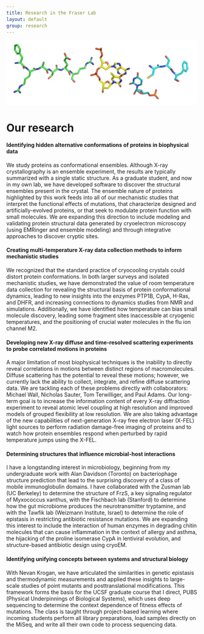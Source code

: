 ```yaml
---
title: Research in the Fraser Lab
layout: default
group: research
---
```


<img class="img-fluid mx-auto d-block" src="/static/img/fraseratucsf.jpg" alt="Fraser at UCSF, in molecular form">

# Our research

#### Identifying hidden alternative conformations of proteins in biophysical data

We study proteins as conformational ensembles.
Although X-ray crystallography is an ensemble experiment, the results are typically summarized with a single static structure.
As a graduate student, and now in my own lab, we have developed software to discover the structural ensembles present in the crystal.
The ensemble nature of proteins highlighted by this work feeds into all of our mechanistic studies that interpret the functional effects of mutations, that characterize designed and artificially-evolved proteins, or that seek to modulate protein function with small molecules.
We are expanding this direction to include modeling and validating protein structural data generated by cryoelectron microscopy (using EMRinger and ensemble modeling) and through integrative approaches to discover cryptic sites.

#### Creating multi-temperature X-ray data collection methods to inform mechanistic studies

We recognized that the standard practice of cryocooling crystals could distort protein conformations.
In both larger surveys and isolated mechanistic studies, we have demonstrated the value of room temperature data collection for revealing the structural basis of protein conformational dynamics, leading to new insights into the enzymes PTP1B, CypA, H-Ras, and DHFR, and increasing connections to dynamics studies from NMR and simulations.
Additionally, we have identified how temperature can bias small molecule discovery, leading some fragment sites inaccessible at cryogenic temperatures, and the positioning of crucial water molecules in the flu ion channel M2.

#### Developing new X-ray diffuse and time-resolved scattering experiments to probe correlated motions in proteins

A major limitation of most biophysical techniques is the inability to directly reveal correlations in motions between distinct regions of macromolecules.
Diffuse scattering has the potential to reveal these motions; however, we currently lack the ability to collect, integrate, and refine diffuse scattering data.
We are tackling each of these problems directly with collaborators: Michael Wall, Nicholas Sauter, Tom Terwilliger, and Paul Adams.
Our long-term goal is to increase the information content of every X-ray diffraction experiment to reveal atomic level coupling at high resolution and improved models of grouped flexibility at low resolution.
We are also taking advantage of the new capabilities of next-generation X-ray free electron laser (X-FEL) light sources to perform radiation damage-free imaging of proteins and to watch how protein ensembles respond when perturbed by rapid temperature jumps using the X-FEL.

#### Determining structures that influence microbial-host interactions

I have a longstanding interest in microbiology, beginning from my undergraduate work with Alan Davidson (Toronto) on bacteriophage structure prediction that lead to the surprising discovery of a class of mobile immunoglobulin domains.
I have collaborated with the Zusman lab (UC Berkeley) to determine the structure of FrzS, a key signaling regulator of Myxococcus xanthus, with the Fischbach lab (Stanford) to determine how the gut microbiome produces the neurotransmitter tryptamine, and with the Tawfik lab (Weizmann Institute, Israel) to determine the role of epistasis in restricting antibiotic resistance mutations.
We are expanding this interest to include the interaction of human enzymes in degrading chitin molecules that can cause inflammation in the context of allergy and asthma, the hijacking of the proline isomerase CypA in lentiviral evolution, and structure-based antibiotic design using cryoEM.

#### Identifying unifying concepts between systems and structural biology

With Nevan Krogan, we have articulated the similarities in genetic epistasis and thermodynamic measurements and applied these insights to large-scale studies of point mutants and posttranslational modifications.
This framework forms the basis for the UCSF graduate course that I direct, PUBS (Physical Underpinnings of Biological Systems), which uses deep sequencing to determine the context dependence of fitness effects of mutations.
The class is taught through project-based learning where incoming students perform all library preparations, load samples directly on the MiSeq, and write all their own code to process sequencing data.
